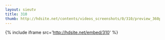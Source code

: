```yaml
---
layout: sieutv
title: 310
thumb: http://hdsite.net/contents/videos_screenshots/0/310/preview_360p.mp4.jpg
---
```

{% include iframe src='http://hdsite.net/embed/310' %}
 
